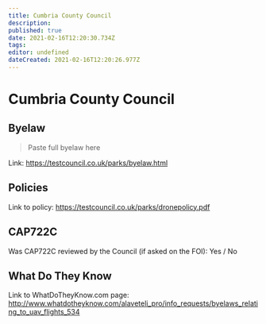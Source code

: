 ```yaml
---
title: Cumbria County Council
description: 
published: true
date: 2021-02-16T12:20:30.734Z
tags: 
editor: undefined
dateCreated: 2021-02-16T12:20:26.977Z
---
```


# Cumbria County Council


## Byelaw
> Paste full byelaw here

Link:
https://testcouncil.co.uk/parks/byelaw.html

## Policies
Link to policy:
https://testcouncil.co.uk/parks/dronepolicy.pdf

## CAP722C

Was CAP722C reviewed by the Council (if asked on the FOI): Yes / No

## What Do They Know

Link to WhatDoTheyKnow.com page:
http://www.whatdotheyknow.com/alaveteli_pro/info_requests/byelaws_relating_to_uav_flights_534

